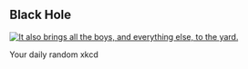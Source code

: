 ## Black Hole
[![It also brings all the boys, and everything else, to the yard.](https://imgs.xkcd.com/comics/black_hole.png)](https://xkcd.com/1680/ "It also brings all the boys, and everything else, to the yard.")

Your daily random xkcd
